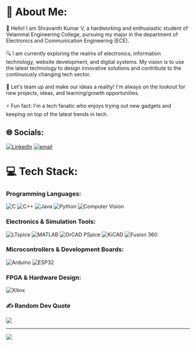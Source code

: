 # 💫 About Me:
👋 Hello! I am Shravanth Kumar V, a hardworking and enthusiastic student of Velammal Engineering College, pursuing my major in the department of Electronics and Communication Engineering (ECE).<br><br>🔍 I am currently exploring the realms of electronics, information technology, website development, and digital systems. My vision is to use the latest technology to design innovative solutions and contribute to the continuously changing tech sector.<br><br>💬 Let's team up and make our ideas a reality! I'm always on the lookout for new projects, ideas, and learning/growth opportunities.<br><br>⚡ Fun fact: I'm a tech fanatic who enjoys trying out new gadgets and keeping on top of the latest trends in tech.


## 🌐 Socials:
[![LinkedIn](https://img.shields.io/badge/LinkedIn-%230077B5.svg?logo=linkedin&logoColor=white)](www.linkedin.com/in/shravanthkumar5) [![email](https://img.shields.io/badge/Email-D14836?logo=gmail&logoColor=white)](mailto:shravanthk05@gmail.com) 

# 💻 Tech Stack:
### **Programming Languages:**
![C](https://img.shields.io/badge/c-%2300599C.svg?style=for-the-badge&logo=c&logoColor=white) ![C++](https://img.shields.io/badge/c++-%2300599C.svg?style=for-the-badge&logo=c%2B%2B&logoColor=white) ![Java](https://img.shields.io/badge/java-%23ED8B00.svg?style=for-the-badge&logo=openjdk&logoColor=white) ![Python](https://img.shields.io/badge/python-%2314354C.svg?style=for-the-badge&logo=python&logoColor=white)
![Computer Vision](https://img.shields.io/badge/Computer%20Vision-%2300599C.svg?style=for-the-badge&logo=opencv&logoColor=white)  

### **Electronics & Simulation Tools:**
![LTspice](https://img.shields.io/badge/LTspice-%23A51F23.svg?style=for-the-badge&logo=analogdevices&logoColor=white) ![MATLAB](https://img.shields.io/badge/MATLAB-%23FF9400.svg?style=for-the-badge&logo=mathworks&logoColor=white) ![OrCAD PSpice](https://img.shields.io/badge/OrCAD%20PSpice-%23FF0000.svg?style=for-the-badge&logo=cadence&logoColor=white) ![KiCAD](https://img.shields.io/badge/KiCAD-%23007ACC.svg?style=for-the-badge&logo=kicad&logoColor=white) ![Fusion 360](https://img.shields.io/badge/Fusion%20360-%23FAA41A.svg?style=for-the-badge&logo=autodesk&logoColor=white)  

### **Microcontrollers & Development Boards:**
![Arduino](https://img.shields.io/badge/Arduino-%2300979D.svg?style=for-the-badge&logo=arduino&logoColor=white) ![ESP32](https://img.shields.io/badge/ESP32-%23D00000.svg?style=for-the-badge&logo=espressif&logoColor=white)  

### **FPGA & Hardware Design:**
![Xilinx](https://img.shields.io/badge/Xilinx-%23E01F27.svg?style=for-the-badge&logo=xilinx&logoColor=white)  

### ✍ Random Dev Quote
![](https://quotes-github-readme.vercel.app/api?type=horizontal&theme=radical)

---
[![](https://visitcount.itsvg.in/api?id=shravanthk05&icon=1&color=1)](https://visitcount.itsvg.in)

